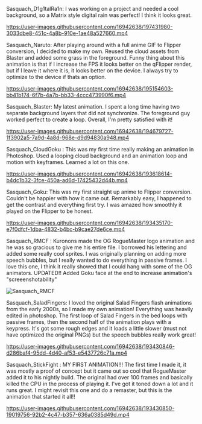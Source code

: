 Sasquach_D1g1talRa1n:
I was working on a project and needed a cool background, so a Matrix style digital rain was perfect!  I think it looks great.

https://user-images.githubusercontent.com/16942638/197431980-3033dbe8-451c-4a8b-910e-1ae48a527660.mp4


Sasquach_Naruto:
After playing around with a full anime GIF to Flipper conversion, I decided to make my own.  Reused the cloud assets from Blaster and added some grass in the foreground.  Funny thing about this animation is that if I increase the FPS it looks better on the qFlipper render, but if I leave it where it is, it looks better on the device.  I always try to optimize to the device if thats an option.

https://user-images.githubusercontent.com/16942638/195154603-bb41b174-6f7b-4a7b-bb33-4ccc473990f6.mp4


Sasquach_Blaster:
My latest animation.  I spent a long time having two separate background layers that did not synchronize.  The foreground guy worked perfect to create a loop.  Overall, I'm pretty satisfied with it!

https://user-images.githubusercontent.com/16942638/194679727-1f3902a5-7a9d-4a8d-968e-d9d94830a948.mp4


Sasquach_CloudGoku :
This was my first time really making an animation in Photoshop.  Used a looping cloud background and an animation loop and motion with keyframes.  Learned a lot on this one.

https://user-images.githubusercontent.com/16942638/193618614-b4dc1b32-3fce-450a-ad6d-17425432d44b.mp4


Sasquach_Goku:
This was my first straight up anime to Flipper conversion.  Couldn't be happier with how it came out.  Remarkably easy, I happened to get the contrast and everything first try.  I was amazed how smoothly it played on the Flipper to be honest.

https://user-images.githubusercontent.com/16942638/193435170-e7f0dfcf-1dba-4832-b4bc-b9cae27de6ce.mp4


Sasquach_RMCF : 
Kuronons made the OG RogueMaster logo animation and he was so gracious to give me his entire file.  I borrowed his lettering and added some really cool sprites.  I was originally planning on adding more speech bubbles, but I really wanted to do everything in passive frames.  I love this one, I think it really showed that I could hang with some of the OG animators.  UPDATED!!  Added Goku face at the end to increase animation's "screeenshotability"

![Sasquach_RMCF](https://user-images.githubusercontent.com/16942638/195171690-2352126b-791d-4c2b-931c-3592a17b085b.gif)


Sasquach_SaladFingers:
I loved the original Salad Fingers flash animations from the early 2000s, so I made my own animation!  Everything was heavily edited in photoshop.  The first loop of Salad Fingers in the bed loops with passive frames, then the second half of the animation plays with a keypress.  It's got some rough edges and it loads a little slower (must not have optimized the original PNGs) but the speech bubbles really work great!

https://user-images.githubusercontent.com/16942638/193430846-d286baf4-95dd-4d40-af53-e5437726c71a.mp4


Sasquach_StickFight : 
MY FIRST ANIMATION!!!  The first time I made it, it was mostly a proof of concept but it came out so cool that RogueMaster added it to his nightly build.  The original had over 100 frames and basically killed the CPU in the process of playing it.  I've got it toned down a lot and it runs great.  I might revisit this one and do a remaster, but this is the animation that started it all!!

https://user-images.githubusercontent.com/16942638/193430850-19019756-92b2-4c47-b357-636a0385d49d.mp4

